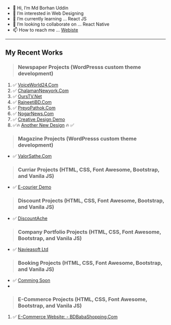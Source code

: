 - 👋 Hi, I’m Md Borhan Uddin
- 👀 I’m interested in Web Designing
- 🌱 I’m currently learning ... React JS
- 💞️ I’m looking to collaborate on ... React Native
- 📫 How to reach me ... [Webiste](https://www.mdborhanuddin.com)

---
My Recent Works
---
> ### Newspaper Projects (WordPresss custom theme development)

1. ✅ [VoiceWorld24.Com](https://www.voiceworld24.com)
2. ✅ [ChalamanNewyork.Com](https://www.chalamannewyork.com)
3. ✅ [OursTV.Net](https://www.ourstv.net)
4. ✅ [RajneetiBD.Com](https://www.rajneetibd.com)
5. ✅ [PreyoPathok.Com](https://preyopathok.com/)
6. ✅ [NogarNews.Com](https://nagornews.com/)
7. ✅ [Creative Design Demo](https://news.mdborhanuddin.com/)
8. ✅🔥 [Another New Design](https://borhan365.github.io/2021-newspaper-html/) 🔥 ✅

> ### Magazine Projects (WordPresss custom theme development)
* ✅ [ValorSathe.Com](https://valorsathe.com/)


> ### Curriar Projects (HTML, CSS, Font Awesome, Bootstrap, and Vanila JS)
* ✅ [E-courier Demo](http://dexpressbd.com/)

> ### Discount Projects (HTML, CSS, Font Awesome, Bootstrap, and Vanila JS)
* ✅ [DiscountAche](https://discountache.com/)

> ### Company Portfolio Projects (HTML, CSS, Font Awesome, Bootstrap, and Vanila JS)
* ✅ [Navieasoft Ltd](https://navieasoft.com/)

> ### Booking Projects (HTML, CSS, Font Awesome, Bootstrap, and Vanila JS)
* ✅ [Comming Soon](#)
* 
> ### E-Commerce Projects (HTML, CSS, Font Awesome, Bootstrap, and Vanila JS)

1. ✅ [E-Commerce Website: - BDBabaShopping.Com](https://bdbabashopping.com)

<!---
borhan365/borhan365 is a ✨ special ✨ repository because its `README.md` (this file) appears on your GitHub profile.
You can click the Preview link to take a look at your changes.
--->

